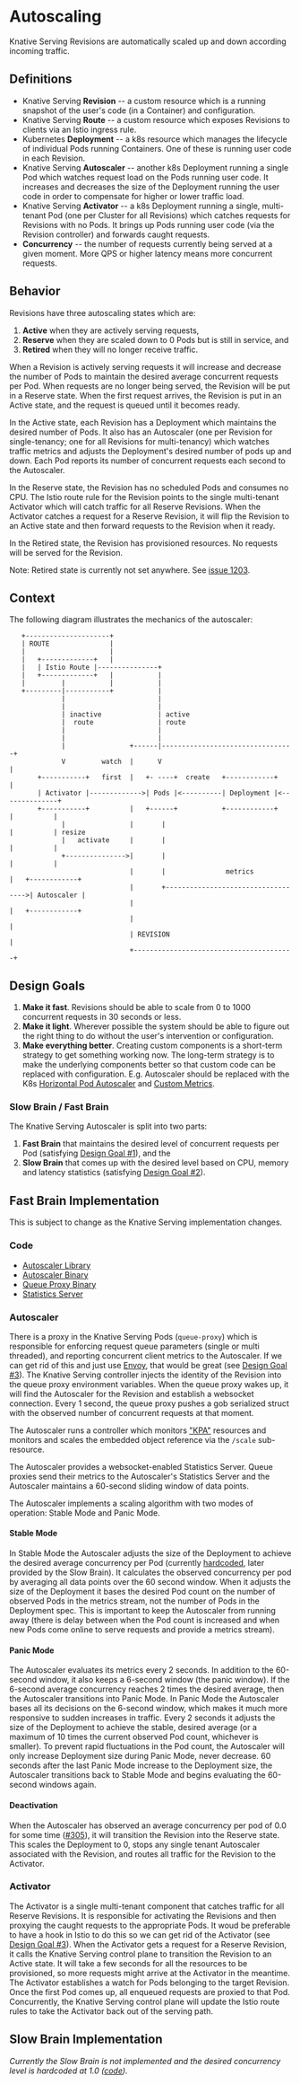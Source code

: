 # Autoscaling

Knative Serving Revisions are automatically scaled up and down according
incoming traffic.

## Definitions

- Knative Serving **Revision** -- a custom resource which is a running snapshot
  of the user's code (in a Container) and configuration.
- Knative Serving **Route** -- a custom resource which exposes Revisions to
  clients via an Istio ingress rule.
- Kubernetes **Deployment** -- a k8s resource which manages the lifecycle of
  individual Pods running Containers. One of these is running user code in each
  Revision.
- Knative Serving **Autoscaler** -- another k8s Deployment running a single Pod
  which watches request load on the Pods running user code. It increases and
  decreases the size of the Deployment running the user code in order to
  compensate for higher or lower traffic load.
- Knative Serving **Activator** -- a k8s Deployment running a single,
  multi-tenant Pod (one per Cluster for all Revisions) which catches requests
  for Revisions with no Pods. It brings up Pods running user code (via the
  Revision controller) and forwards caught requests.
- **Concurrency** -- the number of requests currently being served at a given
  moment. More QPS or higher latency means more concurrent requests.

## Behavior

Revisions have three autoscaling states which are:

1. **Active** when they are actively serving requests,
1. **Reserve** when they are scaled down to 0 Pods but is still in service, and
1. **Retired** when they will no longer receive traffic.

When a Revision is actively serving requests it will increase and decrease the
number of Pods to maintain the desired average concurrent requests per Pod. When
requests are no longer being served, the Revision will be put in a Reserve
state. When the first request arrives, the Revision is put in an Active state,
and the request is queued until it becomes ready.

In the Active state, each Revision has a Deployment which maintains the desired
number of Pods. It also has an Autoscaler (one per Revision for single-tenancy;
one for all Revisions for multi-tenancy) which watches traffic metrics and
adjusts the Deployment's desired number of pods up and down. Each Pod reports
its number of concurrent requests each second to the Autoscaler.

In the Reserve state, the Revision has no scheduled Pods and consumes no CPU.
The Istio route rule for the Revision points to the single multi-tenant
Activator which will catch traffic for all Reserve Revisions. When the Activator
catches a request for a Reserve Revision, it will flip the Revision to an Active
state and then forward requests to the Revision when it ready.

In the Retired state, the Revision has provisioned resources. No requests will
be served for the Revision.

Note: Retired state is currently not set anywhere. See
[issue 1203](https://github.com/knative/serving/issues/1203).

## Context

The following diagram illustrates the mechanics of the autoscaler:

```diagram
   +---------------------+
   | ROUTE               |
   |                     |
   |   +-------------+   |
   |   | Istio Route |---------------+
   |   +-------------+   |           |
   |         |           |           |
   +---------|-----------+           |
             |                       |
             |                       |
             | inactive              | active
             |  route                | route
             |                       |
             |                       |
             |                +------|---------------------------------+
             V         watch  |      V                                 |
       +-----------+   first  |   +- ----+  create   +------------+    |
       | Activator |------------->| Pods |<----------| Deployment |<--------------+
       +-----------+          |   +------+           +------------+    |          |
             |                |       |                                |          | resize
             |   activate     |       |                                |          |
             +--------------->|       |                                |          |
                              |       |               metrics          |   +------------+
                              |       +----------------------------------->| Autoscaler |
                              |                                        |   +------------+
                              |                                        |
                              | REVISION                               |
                              +----------------------------------------+

```

## Design Goals

1. **Make it fast**. Revisions should be able to scale from 0 to 1000 concurrent
   requests in 30 seconds or less.
1. **Make it light**. Wherever possible the system should be able to figure out
   the right thing to do without the user's intervention or configuration.
1. **Make everything better**. Creating custom components is a short-term
   strategy to get something working now. The long-term strategy is to make the
   underlying components better so that custom code can be replaced with
   configuration. E.g. Autoscaler should be replaced with the K8s
   [Horizontal Pod Autoscaler](https://kubernetes.io/docs/tasks/run-application/horizontal-pod-autoscale/)
   and
   [Custom Metrics](https://kubernetes.io/docs/tasks/run-application/horizontal-pod-autoscale/#support-for-custom-metrics).

### Slow Brain / Fast Brain

The Knative Serving Autoscaler is split into two parts:

1. **Fast Brain** that maintains the desired level of concurrent requests per
   Pod (satisfying [Design Goal #1](#design-goals)), and the
1. **Slow Brain** that comes up with the desired level based on CPU, memory and
   latency statistics (satisfying [Design Goal #2](#design-goals)).

## Fast Brain Implementation

This is subject to change as the Knative Serving implementation changes.

### Code

- [Autoscaler Library](../../pkg/autoscaler/autoscaler.go)
- [Autoscaler Binary](../../cmd/autoscaler/main.go)
- [Queue Proxy Binary](../../cmd/queue/main.go)
- [Statistics Server](../../pkg/autoscaler/statserver/server.go)

### Autoscaler

There is a proxy in the Knative Serving Pods (`queue-proxy`) which is
responsible for enforcing request queue parameters (single or multi threaded),
and reporting concurrent client metrics to the Autoscaler. If we can get rid of
this and just use [Envoy](https://www.envoyproxy.io/docs/envoy/latest/), that
would be great (see [Design Goal #3](#design-goals)). The Knative Serving
controller injects the identity of the Revision into the queue proxy environment
variables. When the queue proxy wakes up, it will find the Autoscaler for the
Revision and establish a websocket connection. Every 1 second, the queue proxy
pushes a gob serialized struct with the observed number of concurrent requests
at that moment.

The Autoscaler runs a controller which monitors
["KPA"](../../pkg/apis/autoscaling/v1alpha1/pa_types.go) resources and monitors
and scales the embedded object reference via the `/scale` sub-resource.

The Autoscaler provides a websocket-enabled Statistics Server. Queue proxies
send their metrics to the Autoscaler's Statistics Server and the Autoscaler
maintains a 60-second sliding window of data points.

The Autoscaler implements a scaling algorithm with two modes of operation:
Stable Mode and Panic Mode.

#### Stable Mode

In Stable Mode the Autoscaler adjusts the size of the Deployment to achieve the
desired average concurrency per Pod (currently
[hardcoded](https://github.com/knative/serving/blob/c4a543ecce61f5cac96b0e334e57db305ff4bcb3/cmd/autoscaler/main.go#L36),
later provided by the Slow Brain). It calculates the observed concurrency per
pod by averaging all data points over the 60 second window. When it adjusts the
size of the Deployment it bases the desired Pod count on the number of observed
Pods in the metrics stream, not the number of Pods in the Deployment spec. This
is important to keep the Autoscaler from running away (there is delay between
when the Pod count is increased and when new Pods come online to serve requests
and provide a metrics stream).

#### Panic Mode

The Autoscaler evaluates its metrics every 2 seconds. In addition to the
60-second window, it also keeps a 6-second window (the panic window). If the
6-second average concurrency reaches 2 times the desired average, then the
Autoscaler transitions into Panic Mode. In Panic Mode the Autoscaler bases all
its decisions on the 6-second window, which makes it much more responsive to
sudden increases in traffic. Every 2 seconds it adjusts the size of the
Deployment to achieve the stable, desired average (or a maximum of 10 times the
current observed Pod count, whichever is smaller). To prevent rapid fluctuations
in the Pod count, the Autoscaler will only increase Deployment size during Panic
Mode, never decrease. 60 seconds after the last Panic Mode increase to the
Deployment size, the Autoscaler transitions back to Stable Mode and begins
evaluating the 60-second windows again.

#### Deactivation

When the Autoscaler has observed an average concurrency per pod of 0.0 for some
time ([#305](https://github.com/knative/serving/issues/305)), it will
transition the Revision into the Reserve state. This scales the Deployment to
0, stops any single tenant Autoscaler associated with the Revision, and routes
all traffic for the Revision to the Activator.

### Activator

The Activator is a single multi-tenant component that catches traffic for all
Reserve Revisions. It is responsible for activating the Revisions and then
proxying the caught requests to the appropriate Pods. It woud be preferable to
have a hook in Istio to do this so we can get rid of the Activator (see
[Design Goal #3](#design-goals)). When the Activator gets a request for a
Reserve Revision, it calls the Knative Serving control plane to transition the
Revision to an Active state. It will take a few seconds for all the resources to
be provisioned, so more requests might arrive at the Activator in the meantime.
The Activator establishes a watch for Pods belonging to the target Revision.
Once the first Pod comes up, all enqueued requests are proxied to that Pod.
Concurrently, the Knative Serving control plane will update the Istio route
rules to take the Activator back out of the serving path.

## Slow Brain Implementation

_Currently the Slow Brain is not implemented and the desired concurrency level
is hardcoded at 1.0
([code](https://github.com/knative/serving/blob/01787a8cd70eab441d28872621bc26ad061bf14b/config/config-autoscaler.yaml#L47))._
